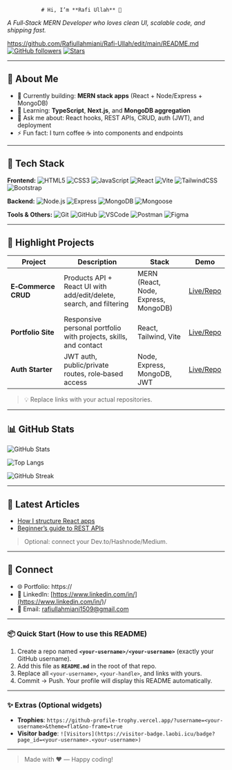 
               # Hi, I’m **Rafi Ullah** 👋

*A Full‑Stack MERN Developer who loves clean UI, scalable code, and shipping fast.*

https://github.com/Rafiullahmiani/Rafi-Ullah/edit/main/README.md
[![GitHub followers](https://img.shields.io/github/followers/<your-username>?style=flat)](https://github.com/<your-username>?tab=followers)
[![Stars](https://img.shields.io/github/stars/<your-username>?affiliations=OWNER%2CCOLLABORATOR\&style=flat)](https://github.com/<your-username>?tab=repositories)

---

## 🚀 About Me

* 🔭 Currently building: **MERN stack apps** (React + Node/Express + MongoDB)
* 🌱 Learning: **TypeScript**, **Next.js**, and **MongoDB aggregation**
* 💬 Ask me about: React hooks, REST APIs, CRUD, auth (JWT), and deployment
* ⚡ Fun fact: I turn coffee ☕ into components and endpoints

---

## 🧰 Tech Stack

**Frontend:**
![HTML5](https://img.shields.io/badge/HTML5-E34F26?logo=html5\&logoColor=white) ![CSS3](https://img.shields.io/badge/CSS3-1572B6?logo=css3\&logoColor=white) ![JavaScript](https://img.shields.io/badge/JavaScript-F7DF1E?logo=javascript\&logoColor=black) ![React](https://img.shields.io/badge/React-20232A?logo=react\&logoColor=61DAFB) ![Vite](https://img.shields.io/badge/Vite-646CFF?logo=vite\&logoColor=white) ![TailwindCSS](https://img.shields.io/badge/Tailwind-38B2AC?logo=tailwindcss\&logoColor=white) ![Bootstrap](https://img.shields.io/badge/Bootstrap-7952B3?logo=bootstrap\&logoColor=white)

**Backend:**
![Node.js](https://img.shields.io/badge/Node.js-339933?logo=node.js\&logoColor=white) ![Express](https://img.shields.io/badge/Express-000000?logo=express\&logoColor=white) ![MongoDB](https://img.shields.io/badge/MongoDB-47A248?logo=mongodb\&logoColor=white) ![Mongoose](https://img.shields.io/badge/Mongoose-880000?logo=mongoose\&logoColor=white)

**Tools & Others:**
![Git](https://img.shields.io/badge/Git-F05032?logo=git\&logoColor=white) ![GitHub](https://img.shields.io/badge/GitHub-181717?logo=github\&logoColor=white) ![VSCode](https://img.shields.io/badge/VS%20Code-007ACC?logo=visualstudiocode\&logoColor=white) ![Postman](https://img.shields.io/badge/Postman-FF6C37?logo=postman\&logoColor=white) ![Figma](https://img.shields.io/badge/Figma-F24E1E?logo=figma\&logoColor=white)

---

## 🧩 Highlight Projects

| Project             | Description                                                         | Stack                                | Demo                                                           |
| ------------------- | ------------------------------------------------------------------- | ------------------------------------ | -------------------------------------------------------------- |
| **E‑Commerce CRUD** | Products API + React UI with add/edit/delete, search, and filtering | MERN (React, Node, Express, MongoDB) | [Live/Repo](https://github.com/<your-username>/ecommerce-crud) |
| **Portfolio Site**  | Responsive personal portfolio with projects, skills, and contact    | React, Tailwind, Vite                | [Live/Repo](https://github.com/<your-username>/portfolio)      |
| **Auth Starter**    | JWT auth, public/private routes, role‑based access                  | Node, Express, MongoDB, JWT          | [Live/Repo](https://github.com/<your-username>/auth-starter)   |

> 💡 Replace links with your actual repositories.

---

## 📊 GitHub Stats

![GitHub Stats](https://github-readme-stats.vercel.app/api?username=<your-username>\&show_icons=true\&theme=default\&hide_border=true)

![Top Langs](https://github-readme-stats.vercel.app/api/top-langs/?username=<your-username>\&layout=compact\&hide_border=true)

![GitHub Streak](https://streak-stats.demolab.com?user=<your-username>\&hide_border=true)

---

## 📝 Latest Articles

* [How I structure React apps](https://dev.to/<your-handle>/)
* [Beginner’s guide to REST APIs](https://dev.to/<your-handle>/)

> Optional: connect your Dev.to/Hashnode/Medium.

---

## 🤝 Connect

* 🌐 Portfolio: https\://<your-portfolio>
* 💼 LinkedIn: [https://www.linkedin.com/in/](https://www.linkedin.com/in/)<your-handle>/
* 📧 Email: rafiullahmiani1509@gmail.com

---

### 📦 Quick Start (How to use this README)

1. Create a repo named **`<your-username>/<your-username>`** (exactly your GitHub username).
2. Add this file as **`README.md`** in the root of that repo.
3. Replace all `<your-username>`, `<your-handle>`, and links with yours.
4. Commit → Push. Your profile will display this README automatically.

---

### ✨ Extras (Optional widgets)

* **Trophies**: `https://github-profile-trophy.vercel.app/?username=<your-username>&theme=flat&no-frame=true`
* **Visitor badge**: `![Visitors](https://visitor-badge.laobi.icu/badge?page_id=<your-username>.<your-username>)`

---

> Made with ❤️ — Happy coding!
